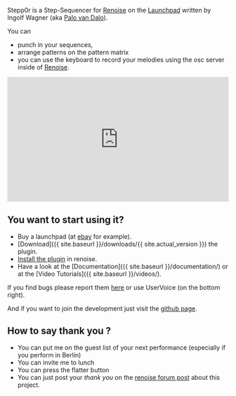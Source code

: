 Stepp0r is a Step-Sequencer for [Renoise](http://www.renoise.com/)
on the [Launchpad](http://novationmusic.de/midi-controllers-digital-dj/launchpad)
written by Ingolf Wagner (aka [Palo van Dalo](https://soundcloud.com/palo-van-dalo)).

You can

* punch in your sequences, 
* arrange patterns on the pattern matrix
* you can use the keyboard to record your melodies using the osc server inside of [Renoise](http://www.renoise.com/).

<style>.embed-container { position: relative; padding-bottom: 56.25%; height: 0; overflow: hidden; max-width: 100%; } .embed-container iframe, .embed-container object, .embed-container embed { position: absolute; top: 0; left: 0; width: 100%; height: 100%; }</style><div class='embed-container'><iframe src='https://www.youtube.com/embed/gmR9wrsgWDQ' frameborder='0' allowfullscreen></iframe></div>

## You want to start using it? 
* Buy a launchpad (at [ebay](http://www.ebay.com/sch/Musical-Instruments-Gear-/619/i.html?_nkw=novation+launchpad&rt=nc&LH_Auction=1) for example).
* [Download]({{ site.baseurl }}/downloads/{{ site.actual_version }}) the plugin.
* [Install the plugin](http://www.renoise.com/tools) in renoise.
* Have a look at the  [Documentation]({{ site.baseurl }}/documentation/) or at the [Video Tutorials]({{ site.baseurl }}/videos/).

If you find bugs please report them
[here](https://github.com/mrVanDalo/stepp0r/issues) 
or use UserVoice (on the bottom right).

And if you want to join the development just visit the
[github page](https://github.com/mrVanDalo/stepp0r).

## How to say thank you ? 

* You can put me on the guest list of your next performance (especially if you perform in Berlin)
* You can invite me to lunch
* You can press the flatter button
* You can just post your *thank you* on the [renoise forum post](http://forum.renoise.com/index.php/topic/42907-new-tool-30-stepp0r-launchpad-step-sequencer/) about this project.
